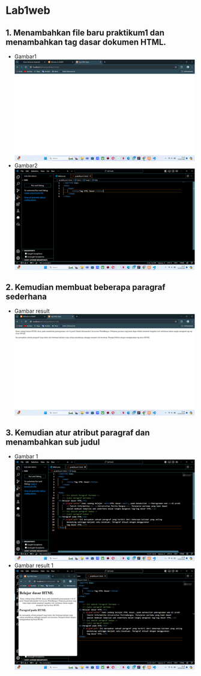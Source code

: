 # Lab1web

## 1. Menambahkan file baru praktikum1 dan menambahkan tag dasar dokumen HTML.
- Gambar1
![Img 1](Screenshot/1.png)
- Gambar2
![Img 2](Screenshot/2.png)
## 2. Kemudian membuat beberapa paragraf sederhana
- Gambar result
![Img 3](Screenshot/3.png)
## 3. Kemudian atur atribut paragraf dan menambahkan sub judul
- Gambar 1
![Img 4](Screenshot/5.png)
- Gambar result 1
![Img 5](Screenshot/4.png)
